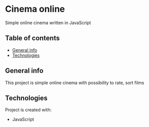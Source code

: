 # Cinema online
Simple online cinema written in JavaScript

## Table of contents
* [General info](#general-info)
* [Technologies](#technologies)

## General info
This project is simple online cinema with possibility to rate, sort films

## Technologies
Project is created with:
* JavaScript
